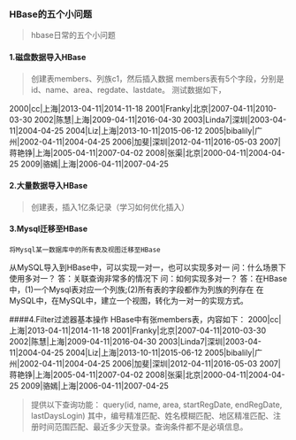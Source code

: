 <br/>
<br/>  

### HBase的五个小问题

> hbase日常的五个小问题

#### 1.磁盘数据导入HBase  

> 创建表members、列族c1，然后插入数据
members表有5个字段，分别是id、name、area、regdate、lastdate。
测试数据如下，  


2000|cc|上海|2013-04-11|2014-11-18
2001|Franky|北京|2007-04-11|2010-03-30
2002|陈慧|上海|2009-04-11|2016-04-30
2003|Linda7|深圳|2003-04-11|2004-04-25
2004|Liz|上海|2013-10-11|2015-06-12
2005|bibalily|广州|2002-04-11|2004-04-25
2006|加斐|深圳|2012-04-11|2016-05-03
2007|蒋艳铮|上海|2005-04-11|2007-04-02
2008|张渠|北京|2000-04-11|2004-04-25
2009|骆嫣|上海|2006-04-11|2007-04-25

#### 2.大量数据导入HBase
> 创建表，插入1亿条记录（学习如何优化插入）


#### 3.Mysql迁移至HBase
	将Mysql某一数据库中的所有表及视图迁移至HBase
从MySQL导入到HBase中，可以实现一对一，也可以实现多对一
   问：什么场景下使用多对一？
   答：关联查询非常多的情况下
   问：如何实现多对一？
   答：在HBase中，(1)一个Mysql表对应一个列族;(2)所有表的字段都作为列族的列存在
     在MySQL中，在MySQL中，建立一个视图，转化为一对一的实现方式。


####4.Filter过滤器基本操作
HBase中有张members表，内容如下：
  2000|cc|上海|2013-04-11|2014-11-18
  2001|Franky|北京|2007-04-11|2010-03-30
  2002|陈慧|上海|2009-04-11|2016-04-30
  2003|Linda7|深圳|2003-04-11|2004-04-25
  2004|Liz|上海|2013-10-11|2015-06-12
  2005|bibalily|广州|2002-04-11|2004-04-25
  2006|加斐|深圳|2012-04-11|2016-05-03
  2007|蒋艳铮|上海|2005-04-11|2007-04-02
  2008|张渠|北京|2000-04-11|2004-04-25
  2009|骆嫣|上海|2006-04-11|2007-04-25
>  提供以下查询功能：
  query(id, name, area, startRegDate, endRegDate, lastDaysLogin)
  其中，编号精准匹配、姓名模糊匹配、地区精准匹配、注册时间范围匹配、最近多少天登录。查询条件都不是必填信息。